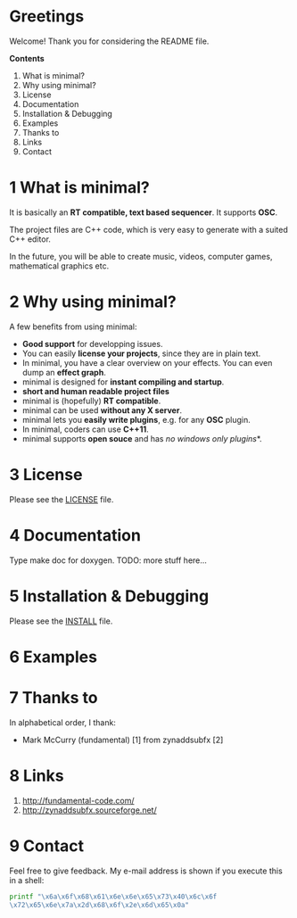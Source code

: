 # Greetings
Welcome! Thank you for considering the README file.

**Contents**
  1. What is minimal?
  2. Why using minimal?
  3. License
  4. Documentation
  5. Installation & Debugging
  6. Examples
  7. Thanks to
  8. Links
  9. Contact

# 1 What is minimal?
It is basically an **RT compatible, text based sequencer**. It supports **OSC**.

The project files are C++ code, which is very easy to generate with a suited
C++ editor.

In the future, you will be able to create music, videos, computer games,
mathematical graphics etc.

# 2 Why using minimal?
A few benefits from using minimal:
  * **Good support** for developping issues.
  * You can easily **license your projects**, since they are in plain text.
  * In minimal, you have a clear overview on your effects. You can even dump
    an **effect graph**.
  * minimal is designed for **instant compiling and startup**.
  * **short and human readable project files**
  * minimal is (hopefully) **RT compatible**.
  * minimal can be used **without any X server**.
  * minimal lets you **easily write plugins**, e.g. for any **OSC** plugin.
  * In minimal, coders can use **C++11**.
  * minimal supports **open souce** and has *no windows only plugins**.

# 3 License
Please see the [LICENSE](LICENSE.txt) file.

# 4 Documentation
Type make doc for doxygen. TODO: more stuff here...

# 5 Installation & Debugging
Please see the [INSTALL](INSTALL.md) file.

# 6 Examples

# 7 Thanks to
In alphabetical order, I thank:
  * Mark McCurry (fundamental) [1] from zynaddsubfx [2]

# 8 Links
  1. http://fundamental-code.com/
  2. http://zynaddsubfx.sourceforge.net/

# 9 Contact

Feel free to give feedback. My e-mail address is shown if you execute this in
a shell:
```sh
printf "\x6a\x6f\x68\x61\x6e\x6e\x65\x73\x40\x6c\x6f
\x72\x65\x6e\x7a\x2d\x68\x6f\x2e\x6d\x65\x0a"
```
